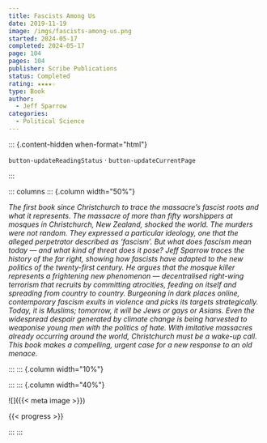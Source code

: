 ```yaml
---
title: Fascists Among Us
date: 2019-11-19
image: /imgs/fascists-among-us.png
started: 2024-05-17
completed: 2024-05-17
page: 104
pages: 104
publisher: Scribe Publications
status: Completed
rating: ★★★★☆
type: Book
author:
  - Jeff Sparrow
categories:
  - Political Science
---
```


::: {.content-hidden when-format="html"}

`button-updateReadingStatus`  · `button-updateCurrentPage`

:::

::: columns
::: {.column width="50%"}

_The first book since Christchurch to trace the massacre’s fascist roots and what it represents. The massacre of more than fifty worshippers at mosques in Christchurch, New Zealand, shocked the world. The murders were not random. They expressed a particular ideology, one that the alleged perpetrator described as ‘fascism’. But what does fascism mean today — and what kind of threat does it pose? Jeff Sparrow traces the history of the far right, showing how fascists have adapted to the new politics of the twenty-first century. He argues that the mosque killer represents a frightening new phenomenon — decentralised right-wing terrorism that recruits by committing atrocities, feeding on itself and spreading from country to country. Burgeoning in dark places online, contemporary fascism exults in violence and picks its targets strategically. Today, it is Muslims; tomorrow, it will be Jews or gays or Asians. Even the widespread despair generated by climate change is being harvested to weaponise young men with the politics of hate. With imitative massacres already occurring around the world, Christchurch must be a wake-up call. This book makes a compelling, urgent case for a new response to an old menace._

:::
::: {.column width="10%"}
<!-- empty column to create gap -->
:::
::: {.column width="40%"}

![]({{< meta image >}})

{{< progress >}}

:::
:::
